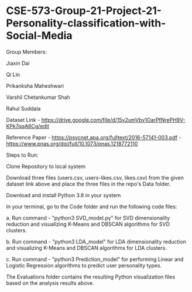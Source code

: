 # CSE-573-Group-21-Project-21-Personality-classification-with-Social-Media

Group Members:

Jiaxin Dai

Qi Lin

Prikanksha Maheshwari

Varshil Chetankumar Shah

Rahul Suddala

Dataset Link - https://drive.google.com/file/d/15v2umVbv1OarPfNrePH9V-KPk7qqA6Cg/edit

Reference Paper - https://psycnet.apa.org/fulltext/2016-57141-003.pdf
                - https://www.pnas.org/doi/full/10.1073/pnas.1218772110

Steps to Run:

Clone Repository to local system

Download three files (users.csv, users-likes.csv, likes.csv) from the given dataset link above and place the three files in the repo's Data folder.

Download and install Python 3.8 in your system

In your terminal, go to the Code folder and run the following code files:

a. Run command - "python3 SVD_model.py" for SVD dimensionality reduction and visualizing K-Means and DBSCAN algorithms for SVD clusters.

b. Run command - "python3 LDA_model" for LDA dimensionality reduction and visualizing K-Means and DBSCAN algorithms for LDA clusters.

c. Run command - "python3 Prediction_model" for performing Linear and Logistic Regression algorithms to predict user personality types.

The Evaluations folder contains the resulting Python visualization files based on the analysis results above.
